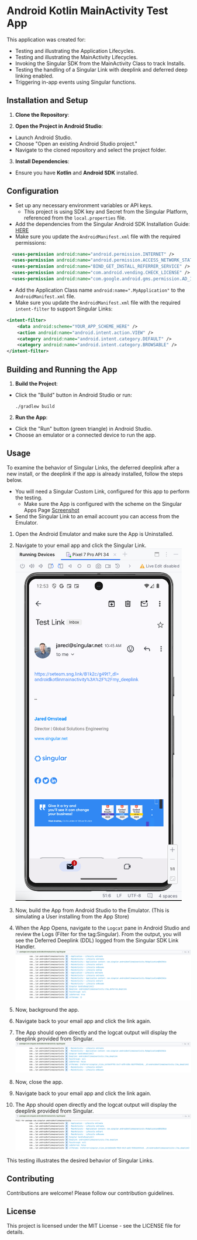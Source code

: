 # Android Kotlin MainActivity Test App
This application was created for:
* Testing and illustrating the Application Lifecycles.
* Testing and illustrating the MainActivity Lifecycles.
* Invoking the Singular SDK from the MainActivity Class to track Installs.
* Testing the handling of a Singular Link with deeplink and deferred deep linking enabled.
* Triggering in-app events using Singular functions.

## Installation and Setup

1. **Clone the Repository**:

2. **Open the Project in Android Studio**:
- Launch Android Studio.
- Choose "Open an existing Android Studio project."
- Navigate to the cloned repository and select the project folder.

3. **Install Dependencies**:
- Ensure you have **Kotlin** and **Android SDK** installed.

## Configuration

- Set up any necessary environment variables or API keys.
  - This project is using SDK key and Secret from the Singular Platform, referenced from the `local.properties` file.
- Add the dependencies from the Singular Android SDK Installation Guide: [HERE](https://support.singular.net/hc/en-us/articles/360037581952-Android-SDK-Integration-Guide)
- Make sure you update the `AndroidManifest.xml` file with the required permissions:
```xml
  <uses-permission android:name="android.permission.INTERNET" />
  <uses-permission android:name="android.permission.ACCESS_NETWORK_STATE" />
  <uses-permission android:name="BIND_GET_INSTALL_REFERRER_SERVICE" />
  <uses-permission android:name="com.android.vending.CHECK_LICENSE" />
  <uses-permission android:name="com.google.android.gms.permission.AD_ID" />
```
- Add the Application Class name `android:name=".MyApplication"` to the `AndroidManifest.xml` file.
- Make sure you update the `AndroidManifest.xml` file with the required `intent-filter` to support Singular Links:
```xml
<intent-filter>
    <data android:scheme="YOUR_APP_SCHEME_HERE" />
    <action android:name="android.intent.action.VIEW" />
    <category android:name="android.intent.category.DEFAULT" />
    <category android:name="android.intent.category.BROWSABLE" />
</intent-filter>
```

## Building and Running the App

1. **Build the Project**:
- Click the "Build" button in Android Studio or run:
  ```
  ./gradlew build
  ```

2. **Run the App**:
- Click the "Run" button (green triangle) in Android Studio.
- Choose an emulator or a connected device to run the app.

## Usage

To examine the behavior of Singular Links, the deferred deeplink after a new install, or the deeplink if the app is already installed, follow the steps below.
- You will need a Singular Custom Link, configured for this app to perform the testing.
  - Make sure the App is configured with the scheme on the Singular Apps Page [Screenshot](https://github.com/jared-singular/android-kotlin-mainactivity/blob/main/screenshots/androidkotlinmainactivity_singular_apps_page_config.png)
- Send the Singular Link to an email account you can access from the Emulator.
1. Open the Android Emulator and make sure the App is Uninstalled.
2. Navigate to your email app and click the Singular Link.
   ![Email Screenshot with Singular Link](https://github.com/jared-singular/android-kotlin-mainactivity/blob/main/screenshots/androidkotlinmainactivity_singular_email_link.png)
3. Now, build the App from Android Studio to the Emulator. (This is simulating a User installing from the App Store)
4. When the App Opens, navigate to the `Logcat` pane in Android Studio and review the Logs (Filter for the tag:Singular). From the output, you will see the Deferred Deeplink (DDL) logged from the Singular SDK Link Handler.
   ![Logcat Screenshot of Deferred Deeplink](https://github.com/jared-singular/android-kotlin-mainactivity/blob/main/screenshots/androidkotlinmainactivity_logcat_deferred_deeplink.png)
5. Now, background the app.
6. Navigate back to your email app and click the link again. 
7. The App should open directly and the logcat output will display the deeplink provided from Singular.
   ![Logcat Screenshot of Deeplink from app in background](https://github.com/jared-singular/android-kotlin-mainactivity/blob/main/screenshots/androidkotlinmainactivity_logcat_deeplink_background.png)

8. Now, close the app.
9. Navigate back to your email app and click the link again.
10. The App should open directly and the logcat output will display the deeplink provided from Singular.
    ![Logcat Screenshot of Deeplink from closed app](https://github.com/jared-singular/android-kotlin-mainactivity/blob/main/screenshots/androidkotlinmainactivity_logcat_deeplink_closed.png)

This testing illustrates the desired behavior of Singular Links.

## Contributing

Contributions are welcome! Please follow our contribution guidelines.

## License

This project is licensed under the MIT License - see the LICENSE file for details.

